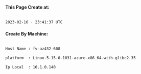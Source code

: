 
   
#### This Page Create at:

```bash

2023-02-16 - 23:41:37 UTC

```

#### Create By Machine:

```bash

Host Name : fv-az432-608

platform  : Linux-5.15.0-1031-azure-x86_64-with-glibc2.35

Ip Local  : 10.1.0.140

```

